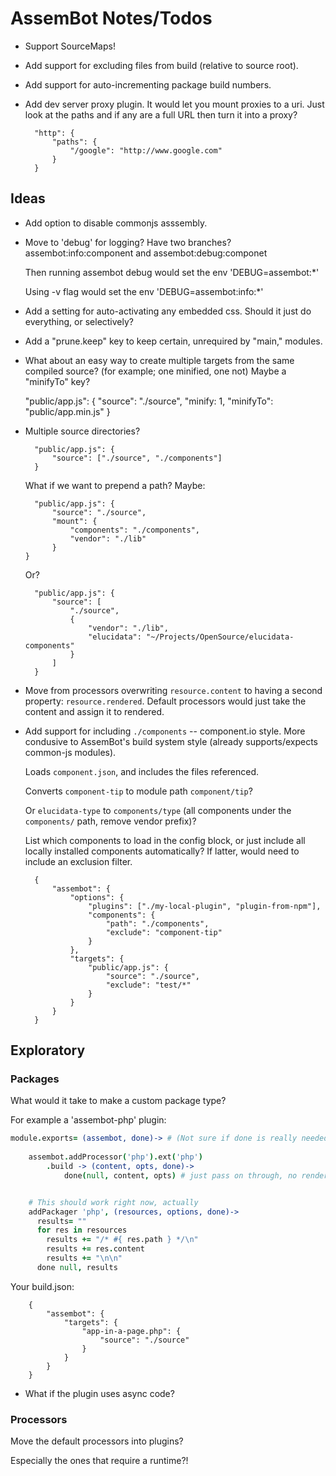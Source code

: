 # AssemBot Notes/Todos

- Support SourceMaps!

- Add support for excluding files from build (relative to source root).

- Add support for auto-incrementing package build numbers.

- Add dev server proxy plugin. It would let you mount proxies to a uri. Just
  look at the paths and if any are a full URL then turn it into a proxy?
	
		"http": {
			"paths": {
				"/google": "http://www.google.com"
			}
		}


## Ideas

- Add option to disable commonjs asssembly.

- Move to 'debug' for logging? Have two branches? assembot:info:component
  and assembot:debug:componet
	
	Then running assembot debug would set the env 'DEBUG=assembot:*'

	Using -v flag would set the env 'DEBUG=assembot:info:*'

- Add a setting for auto-activating any embedded css. Should it just do
  everything, or selectively?

- Add a "prune.keep" key to keep certain, unrequired by "main," modules.

- What about an easy way to create multiple targets from the same compiled
  source? (for example; one minified, one not) Maybe a "minifyTo" key?

  	"public/app.js": {
			"source": "./source",
			"minify: 1,
			"minifyTo": "public/app.min.js"
  	}

- Multiple source directories?

		"public/app.js": {
			"source": ["./source", "./components"]
		}

	What if we want to prepend a path? Maybe:

		"public/app.js": {
			"source": "./source",
			"mount": {
				"components": "./components",
				"vendor": "./lib"
			}
	  }

	Or?

		"public/app.js": {
			"source": [
				"./source", 
				{ 
					"vendor": "./lib", 
					"elucidata": "~/Projects/OpenSource/elucidata-components" 
				}
			]
		}

- Move from processors overwriting `resource.content` to having a 
  second property: `resource.rendered`. Default processors would 
  just take the content and assign it to rendered.
  
- Add support for including `./components` --  component.io style. More 
  condusive to AssemBot's build system style (already supports/expects 
  common-js modules).

	Loads `component.json`, and includes the files referenced.

	Converts `component-tip` to module path `component/tip`?

	Or `elucidata-type` to `components/type` (all components under the 
	`components/` path, remove vendor prefix)?

	List which components to load in the config block, or just include all 
	locally installed components automatically? If latter, would need to 
	include an exclusion filter.

		{
			"assembot": {
				"options": {
					"plugins": ["./my-local-plugin", "plugin-from-npm"],
					"components": {
						"path": "./components",
						"exclude": "component-tip"
					}
				},
				"targets": {
					"public/app.js": {
						"source": "./source",
						"exclude": "test/*"
					}
				}
			}
		}
		

## Exploratory

### Packages

What would it take to make a custom package type?

For example a 'assembot-php' plugin:

```coffeescript
module.exports= (assembot, done)-> # (Not sure if done is really needed yet)
	
	assembot.addProcessor('php').ext('php')
		.build -> (content, opts, done)->
			done(null, content, opts) # just pass on through, no rendering required


	# This should work right now, actually
	addPackager 'php', (resources, options, done)->
	  results= ""
	  for res in resources
	    results += "/* #{ res.path } */\n"
	    results += res.content
	    results += "\n\n"
	  done null, results

```

Your build.json:

		{
			"assembot": {
				"targets": {
					"app-in-a-page.php": {
						"source": "./source"
					}
				}
			}
		}


- What if the plugin uses async code?

### Processors

Move the default processors into plugins? 

Especially the ones that require a runtime?!

